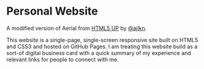 # Personal Website
A modified version of Aerial from [HTML5 UP](https://html5up.net/) by [@ajlkn](https://twitter.com/ajlkn?ref_src=twsrc%5Egoogle%7Ctwcamp%5Eserp%7Ctwgr%5Eauthor).

This website is a single-page, single-screen responsive site built on HTML5 and CSS3 and hosted on GitHub Pages. I am treating this website build as a sort-of digital business card with a quick summary of my experience and relevant links for people to connect with me.
